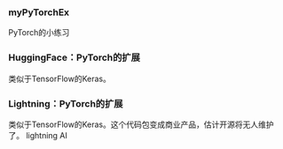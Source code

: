 ### myPyTorchEx
PyTorch的小练习


### HuggingFace：PyTorch的扩展
类似于TensorFlow的Keras。  


### Lightning：PyTorch的扩展
类似于TensorFlow的Keras。这个代码包变成商业产品，估计开源将无人维护了。 lightning AI  

